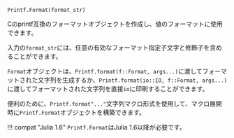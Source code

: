 ```
Printf.Format(format_str)
```

Cのprintf互換のフォーマットオブジェクトを作成し、値のフォーマットに使用できます。

入力の`format_str`には、任意の有効なフォーマット指定子文字と修飾子を含めることができます。

`Format`オブジェクトは、`Printf.format(f::Format, args...)`に渡してフォーマットされた文字列を生成するか、`Printf.format(io::IO, f::Format, args...)`に渡してフォーマットされた文字列を直接`io`に印刷することができます。

便利のために、`Printf.format"..."`文字列マクロ形式を使用して、マクロ展開時に`Printf.Format`オブジェクトを構築できます。

!!! compat "Julia 1.6"
    `Printf.Format`はJulia 1.6以降が必要です。

